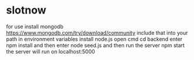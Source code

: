 # slotnow
for use install mongodb 
https://www.mongodb.com/try/download/community
include that into your path in environment variables
install node.js
open cmd
cd backend 
enter npm install
and then enter node seed.js
and then run the server npm start
the server will run on 
localhost:5000
